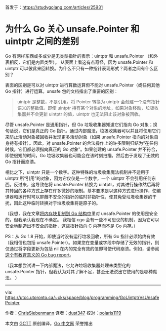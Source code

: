 首发于：https://studygolang.com/articles/25931

# 为什么 Go 关心 unsafe.Pointer 和 uintptr 之间的差别

Go 有两样东西或多或少是无类型指针的表示：uintptr 和 unsafe.Pointer （和外表相反，它们是内置类型）。
从表面上看这有点奇怪，因为 unsafe.Pointer 和 uintptr 可以彼此来回转换。为什么不只有一种指针表现形式？两者之间有什么区别？

表面的区别是可以对 uintptr 进行算数运算但不能对 unsafe.Pointer（或任何其他 Go 指针）进行运算。unsafe 包的文档指出了重要的区别：

> uintptr 是整数，不是引用。将 Pointer 转换为 uintptr 会创建一个没有指针语义的整数值。即使 uintptr 持有某个对象的地址，如果对象移动，垃圾收集器并不会更新 uintptr 的值，uintptr 也无法阻止该对象被回收。

尽管 unsafe.Pointer 是通用指针，但 Go 垃圾收集器知道它们指向 Go 对象；换句话说，它们是真正的 Go 指针。通过内部魔法，垃圾收集器可以并且将使用它们来防止活动对象被回收并发现更多活动对象（如果 unsafe.Pointer 指向的对象自身持有指针）。因此，对 unsafe.Pointer 的合法操作上的许多限制归结为“在任何时候，它们都必须指向真正的 Go 对象”。如果创建的 unsafe.Pointer 并不符合，即使很短的时间，Go 垃圾收集器也可能会在该时刻扫描，然后由于发现了无效的 Go 指针而崩溃。

相比之下，uintptr 只是一个数字。这种特殊的垃圾收集魔法机制并不适用于 uintptr 所“引用”的对象，因为它仅仅是一个数字，一个 uintptr 不会引用任何东西。反过来，这导致在将 unsafe.Pointer 转换为 uintptr，对其进行操作然后再将其转回的各种方式上存在许多微妙的限制。基本要求是以这种方式进行操作，使编译器和运行时可以屏蔽不安全的指针的临时非指针性，使其免受垃圾收集器的干扰，因此这种临时转换对于垃圾收集将是原子的。

（我想，我在文章[将内存块复制到 Go 结构中](https://utcc.utoronto.ca/~cks/space/blog/programming/GoMemoryToStructures)里对 unsafe.Pointer 的使用是安全的，但我承认我现在不确定。
我相信 cgo 会有一些不可思议的机制，因为它可以安全地制造出不安全的指针，这些指针指向 C 内存而不是 Go 内存。）

PS：从 Go 1.8 开始，即使当时没有运行垃圾回收，所有 Go 指针必须始终有效（我相信也包括 unsafe.Pointer）。如果您在变量或字段中存储了无效的指针，则仅通过将字段更新为包括 nil 在内的完全有效的值即可使代码崩溃。例如，请参阅[这个有教育意义的 Go bug report](https://github.com/golang/go/issues/19135)。

（我本想尝试讲一下内部魔法，它允许垃圾收集器处理未类型化的 unsafe.Pointer 指针，但我认为对其了解不足，甚至无法说出它使用的是哪种魔法。 ）

---

via: https://utcc.utoronto.ca/~cks/space/blog/programming/GoUintptrVsUnsafePointer

作者：[ChrisSiebenmann](https://utcc.utoronto.ca/~cks/space/People/ChrisSiebenmann)
译者：[dust347](https://github.com/dust347)
校对：[polaris1119](https://github.com/polaris1119)

本文由 [GCTT](https://github.com/studygolang/GCTT) 原创编译，[Go 中文网](https://studygolang.com/) 荣誉推出
